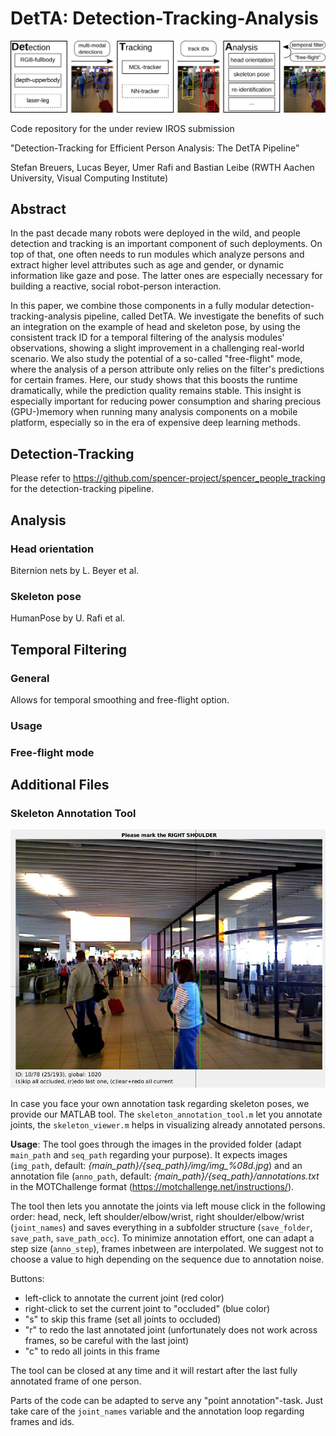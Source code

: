 # DetTA: Detection-Tracking-Analysis

![Overview of the detection-tracking-analysis pipeline](images/pipeline.png?raw=true "Overview of the detection-tracking-analysis pipeline")

Code repository for the under review IROS submission

"Detection-Tracking for Efficient Person Analysis: The DetTA Pipeline"

Stefan Breuers, Lucas Beyer, Umer Rafi and Bastian Leibe
(RWTH Aachen University, Visual Computing Institute)

## Abstract
In the past decade many robots were deployed in the wild, and people detection and tracking is an important component of such deployments.
On top of that, one often needs to run modules which analyze persons and extract higher level attributes such as age and gender, or dynamic information like gaze and pose.
The latter ones are especially necessary for building a reactive, social robot-person interaction.

In this paper, we combine those components in a fully modular detection-tracking-analysis pipeline, called DetTA.
We investigate the benefits of such an integration on the example of head and skeleton pose, by using the consistent track ID for a temporal filtering of the analysis modules' observations, showing a slight improvement in a challenging real-world scenario.
We also study the potential of a so-called "free-flight" mode, where the analysis of a person attribute only relies on the filter's predictions for certain frames.
Here, our study shows that this boosts the runtime dramatically, while the prediction quality remains stable.
This insight is especially important for reducing power consumption and sharing precious (GPU-)memory when running many analysis components on a mobile platform, especially so in the era of expensive deep learning methods.


## Detection-Tracking
Please refer to https://github.com/spencer-project/spencer_people_tracking for the detection-tracking pipeline.

## Analysis
### Head orientation
Biternion nets by L. Beyer et al.

### Skeleton pose
HumanPose by U. Rafi et al.

## Temporal Filtering
### General
Allows for temporal smoothing and free-flight option.

### Usage

### Free-flight mode

## Additional Files
### Skeleton Annotation Tool
![The skeleton annotation tool](images/annotool_ex.png?raw=true "The skeleton annotation tool")

In case you face your own annotation task regarding skeleton poses, we provide our MATLAB tool.
The `skeleton_annotation_tool.m` let you annotate joints, the `skeleton_viewer.m` helps in visualizing already annotated persons.

**Usage**: The tool goes through the images in the provided folder (adapt `main_path` and `seq_path` regarding your purpose). It expects images (`img_path`, default: *{main_path}/{seq_path}/img/img_%08d.jpg*) and an annotation file (`anno_path`, default: *{main_path}/{seq_path}/annotations.txt* in the MOTChallenge format (https://motchallenge.net/instructions/).

The tool then lets you annotate the joints via left mouse click in the following order: head, neck, left shoulder/elbow/wrist, right shoulder/elbow/wrist (`joint_names`) and saves everything in a subfolder structure (`save_folder`, `save_path`, `save_path_occ`).
To minimize annotation effort, one can adapt a step size (`anno_step`), frames inbetween are interpolated. We suggest not to choose a value to high depending on the sequence due to annotation noise.

Buttons:
- left-click to annotate the current joint (red color)
- right-click to set the current joint to "occluded" (blue color)
- "s" to skip this frame (set all joints to occluded)
- "r" to redo the last annotated joint (unfortunately does not work across frames, so be careful with the last joint)
- "c" to redo all joints in this frame

The tool can be closed at any time and it will restart after the last fully annotated frame of one person.

Parts of the code can be adapted to serve any "point annotation"-task. Just take care of the `joint_names` variable and the annotation loop regarding frames and ids.
